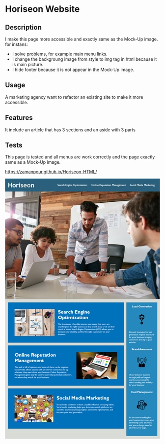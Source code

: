 # Horiseon Website

## Description

I make this page more accessible and exactly same as the Mock-Up image. for instans:
- I solve problems, for example main menu links.
- I change the backgroung image from style to img tag in html because it is main picture.
- I hide footer because it is not appear in the Mock-Up image.


## Usage

A marketing agency want to refactor an existing site to make it more accessible.


## Features

It include an article that has 3 sections and an aside with 3 parts


## Tests

This page is tested and all menus are work correctly and the page exactly same as a Mock-Up image.

https://zamanpour.github.io/Horiseon-HTML/

<img src='assets/images/Horiseon-HTML.png'>